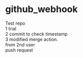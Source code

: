 # github_webhook

Test repo<br>
1 trial<br>
2 commit to check timestamp<br>
3 modified merge action.<br> from 2nd user<br>
push request
